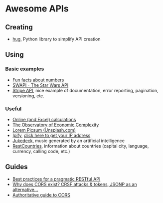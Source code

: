 # Awesome APIs

## Creating
- [hug](http://www.hug.rest/), Python library to simplify API creation

## Using
### Basic examples
- [Fun facts about numbers](http://numbersapi.com/)
- [SWAPI - The Star Wars API](https://swapi.co/)
- [Stripe API](https://stripe.com/docs/api), nice example of documentation, error reporting, pagination, versioning, etc.

### Useful
- [Online (and Excel) calculations](http://www.nematrian.com/)
- [The Observatory of Economic Complexity](https://atlas.media.mit.edu)
- [Lorem Picsum (Unsplash.com)](https://picsum.photos)
- [Ipify](https://www.ipify.org/), [click here to get your IP address](https://api.ipify.org/)
- [Jukedeck](https://www.jukedeck.com/), music generated by an artificial intelligence
- [RestCountries](https://restcountries.eu/), information about countries (capital city, language, currency, calling code, etc.) 


## Guides
- [Best practices for a pragmatic RESTful API](https://www.vinaysahni.com/best-practices-for-a-pragmatic-restful-api)
- [Why does CORS exist? CRSF attacks & tokens, JSONP as an alternative...](https://stackoverflow.com/questions/14681292/same-origin-policy-and-cors-cross-origin-resource-sharing/27294846#27294846)
- [Authoritative guide to CORS](https://www.moesif.com/blog/technical/cors/Authoritative-Guide-to-CORS-Cross-Origin-Resource-Sharing-for-REST-APIs/)

